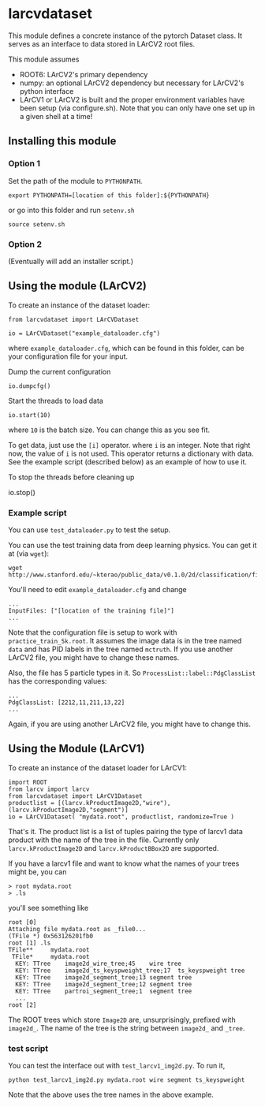 # larcvdataset

This module defines a concrete instance of the pytorch Dataset class. It serves as an interface to data stored in LArCV2 root files.

This module assumes

* ROOT6: LArCV2's primary dependency
* numpy: an optional LArCV2 dependency but necessary for LArCV2's python interface
* LArCV1 or LArCV2 is built and the proper environment variables have been setup (via configure.sh).
  Note that you can only have one set up in a given shell at a time!

## Installing this module

### Option 1

Set the path of the module to `PYTHONPATH`.

    export PYTHONPATH=[location of this folder]:${PYTHONPATH}

or go into this folder and run `setenv.sh`

    source setenv.sh


### Option 2

(Eventually will add an installer script.)


## Using the module (LArCV2)

To create an instance of the dataset loader:

    from larcvdataset import LArCVDataset

    io = LArCVDataset("example_dataloader.cfg")

where `example_dataloader.cfg`, which can be found in this folder, can be your configuration file for your input.

Dump the current configuration

    io.dumpcfg()

Start the threads to load data

    io.start(10)

where `10` is the batch size. You can change this as you see fit.

To get data, just use the `[i]` operator. where `i` is an integer.
Note that right now, the value of `i` is not used.
This operator returns a dictionary with data.
See the example script (described below) as an example of how to use it.

To stop the threads before cleaning up

  io.stop()

### Example script

You can use `test_dataloader.py` to test the setup.

You can use the test training data from deep learning physics. You can get it at (via `wget`):

    wget http://www.stanford.edu/~kterao/public_data/v0.1.0/2d/classification/five_particles/practice_train_5k.root

You'll need to edit `example_dataloader.cfg` and change

    ...
    InputFiles: ["[location of the training file]"]
    ...


Note that the configuration file is setup to work with `practice_train_5k.root`.
It assumes the image data is in the tree named `data` and has PID labels in the tree named `mctruth`.
If you use another LArCV2 file, you might have to change these names.

Also, the file has 5 particle types in it.  So `ProcessList::label::PdgClassList` has the corresponding values:

    ...
    PdgClassList: [2212,11,211,13,22]
    ...

Again, if you are using another LArCV2 file, you might have to change this.

## Using the Module (LArCV1)

To create an instance of the dataset loader for LArCV1:

    import ROOT
    from larcv import larcv
    from larcvdataset import LArCV1Dataset
    productlist = [(larcv.kProductImage2D,"wire"),(larcv.kProductImage2D,"segment")]
    io = LArCV1Dataset( "mydata.root", productlist, randomize=True )

That's it. The product list is a list of tuples pairing the type of larcv1 data product with the name of the tree in the file.
Currently only `larcv.kProductImage2D` and `larcv.kProductBBox2D` are supported.

If you have a larcv1 file and want to know what the names of your trees might be, you can

    > root mydata.root
    > .ls
    
you'll see something like

```
root [0] 
Attaching file mydata.root as _file0...
(TFile *) 0x563126201fb0
root [1] .ls
TFile**		mydata.root	
 TFile*		mydata.root	
  KEY: TTree	image2d_wire_tree;45	wire tree
  KEY: TTree	image2d_ts_keyspweight_tree;17	ts_keyspweight tree
  KEY: TTree	image2d_segment_tree;13	segment tree
  KEY: TTree	image2d_segment_tree;12	segment tree
  KEY: TTree	partroi_segment_tree;1	segment tree
  ...
root [2] 
```

The ROOT trees which store `Image2D` are, unsurprisingly, prefixed with `image2d_`. The name of the tree is the string between `image2d_` and `_tree`.

### test script

You can test the interface out with `test_larcv1_img2d.py`.  To run it,

    python test_larcv1_img2d.py mydata.root wire segment ts_keyspweight

Note that the above uses the tree names in the above example.


